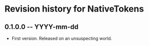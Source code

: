 # Revision history for NativeTokens
## 0.1.0.0 -- YYYY-mm-dd

* First version. Released on an unsuspecting world.
